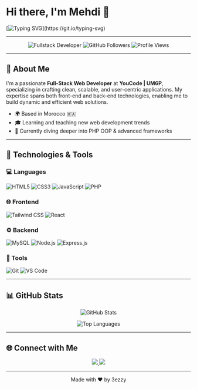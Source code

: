 # Hi there, I'm Mehdi 👋

[![Typing SVG](https://readme-typing-svg.herokuapp.com/?color=E80956&size=35&center=true&vCenter=true&width=1000&lines=Never+a+master.+Always+a+student.)](https://git.io/typing-svg)








---

<p align="center">
  <img src="https://img.shields.io/badge/Full--Stack_Developer-UM6P--YouCode-blueviolet?style=flat-square" alt="Fullstack Developer">
  <img src="https://img.shields.io/github/followers/3ezzy?style=social" alt="GitHub Followers">
  <img src="https://komarev.com/ghpvc/?username=3ezzy&style=flat-square" alt="Profile Views">
</p>

---

## 🚀 About Me

I'm a passionate **Full-Stack Web Developer** at **YouCode | UM6P**, specializing in crafting clean, scalable, and user-centric applications. My expertise spans both front-end and back-end technologies, enabling me to build dynamic and efficient web solutions.

- 🌍 Based in Morocco 🇲🇦
- 🎓 Learning and teaching new web development trends
- 🌱 Currently diving deeper into PHP OOP & advanced frameworks

---

## 🔧 Technologies & Tools

### 💻 Languages

![HTML5](https://img.shields.io/badge/-HTML5-E34F26?style=flat-square&logo=html5&logoColor=white)
![CSS3](https://img.shields.io/badge/-CSS3-1572B6?style=flat-square&logo=css3)
![JavaScript](https://img.shields.io/badge/-JavaScript-F7DF1E?style=flat-square&logo=javascript&logoColor=black)
![PHP](https://img.shields.io/badge/-PHP-777BB4?style=flat-square&logo=php&logoColor=white)

### 🌐 Frontend

![Tailwind CSS](https://img.shields.io/badge/-TailwindCSS-06B6D4?style=flat-square&logo=tailwind-css)
![React](https://img.shields.io/badge/-React-61DAFB?style=flat-square&logo=react&logoColor=black)

### ⚙️ Backend

![MySQL](https://img.shields.io/badge/-MySQL-4479A1?style=flat-square&logo=mysql&logoColor=white)
![Node.js](https://img.shields.io/badge/-Node.js-339933?style=flat-square&logo=node.js&logoColor=white)
![Express.js](https://img.shields.io/badge/-Express.js-000000?style=flat-square&logo=express)

### 🔨 Tools

![Git](https://img.shields.io/badge/-Git-F05032?style=flat-square&logo=git&logoColor=white)
![VS Code](https://img.shields.io/badge/-VS_Code-007ACC?style=flat-square&logo=visual-studio-code)

---

## 📊 GitHub Stats

<p align="center">
  <img src="https://github-readme-stats.vercel.app/api?username=3ezzy&show_icons=true&theme=radical" alt="GitHub Stats">
</p>
<p align="center">
  <img src="https://github-readme-stats.vercel.app/api/top-langs/?username=3ezzy&layout=compact&theme=radical" alt="Top Languages">
</p>

---




## 🌐 Connect with Me

<p align="center">
  <a href="https://www.linkedin.com/in/mehdi-khammali-550a48298/">
    <img src="https://img.shields.io/badge/-LinkedIn-blue?style=flat-square&logo=linkedin">
  </a>
  <a href="https://www.instagram.com/meehdi.kml/">
    <img src="https://img.shields.io/badge/-Instagram-E4405F?style=flat-square&logo=instagram&logoColor=white">
  </a>
</p>

---

<p align="center">
  Made with ❤️ by 3ezzy
</p>
